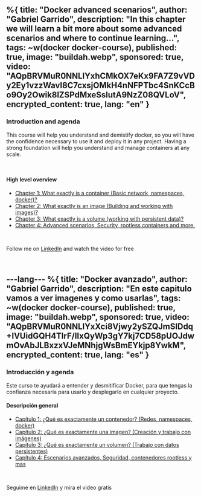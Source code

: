 %{
  title: "Docker advanced scenarios",
  author: "Gabriel Garrido",
  description: "In this chapter we will learn a bit more about some advanced scenarios and where to continue learning...",
  tags: ~w(docker docker-course),
  published: true,
  image: "buildah.webp",
  sponsored: true,
  video: "AQpBRVMuR0NNLlYxhCMkOX7eKx9FA7Z9vVDy2Ey1vzzWavI8C7cxsjOMkH4nNFPTbc4SnKCcBo9Oy2Owik8lZSPdMxeSslutA9NzZ08QVLoV",
  encrypted_content: true,
  lang: "en"
}
---

### Introduction and agenda

This course will help you understand and demistify docker, so you will have the confidence necessary to use it and
deploy it in any project. Having a strong foundation will help you understand and manage containers at any scale.

<br>

#### High level overview

<ul>
    <li>
      <a href="/en/blog/docker-course-intro">
        Chapter 1: What exactly is a container (Basic network, namespaces, docker)?
      </a>
    </li>
    <li>
      <a href="/en/blog/what-is-a-container-image">
        Chapter 2: What exactly is an image (Building and working with images)?
      </a>
    </li>
    <li>
      <a href="/en/blog/what-exactly-is-a-volume">
        Chapter 3: What exactly is a volume (working with persistent data)?
      </a>
    </li>
    <li class="font-bold">
      <a href="/en/blog/docker-advanced-scenarios">
        Chapter 4: Advanced scenarios, Security, rootless containers and more.
      </a>
    </li>
</ul>

<br>

Follow me on [LinkedIn](https://www.linkedin.com/in/gabrielgarrido/) and watch the video for free

<br>

---lang---
%{
  title: "Docker avanzado",
  author: "Gabriel Garrido",
  description: "En este capitulo vamos a ver imagenes y como usarlas",
  tags: ~w(docker docker-course),
  published: true,
  image: "buildah.webp",
  sponsored: true,
  video: "AQpBRVMuR0NNLlYxXci8Vjwy2ySZQJmSlDdq+IVUidGQH4TlrF/IIxQyWp3gY7kj7CD58pUOJdwmOvAbJLBxzxVJeMNhjgWsBmEYkjp8YwkM",
  encrypted_content: true,
  lang: "es"
}
---

### Introducción y agenda

Este curso te ayudará a entender y desmitificar Docker, para que tengas la confianza necesaria para usarlo y desplegarlo en cualquier proyecto.

#### Descripción general

<ul>
    <li>
      <a href="/es/blog/docker-course-intro">
        Capítulo 1: ¿Qué es exactamente un contenedor? (Redes, namespaces, docker)
      </a>
    </li>
    <li>
      <a href="/es/blog/what-is-a-container-image">
        Capítulo 2: ¿Qué es exactamente una imagen? (Creación y trabajo con imágenes)
      </a>
    </li>
    <li>
      <a href="/es/blog/what-exactly-is-a-volume">
        Capítulo 3: ¿Qué es exactamente un volumen? (Trabajo con datos persistentes)
      </a>
    </li>
    <li class="font-bold">
      <a href="/es/blog/docker-advanced-scenarios">
        Capítulo 4: Escenarios avanzados, Seguridad, contenedores rootless y mas
      </a>
    </li>
</ul>

<br>

Seguime en [LinkedIn](https://www.linkedin.com/in/gabrielgarrido/) y mira el video gratis

<br>
